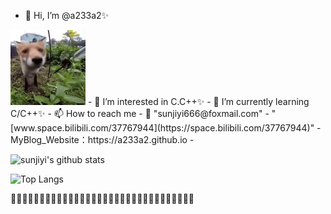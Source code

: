 - 👋 Hi, I’m @a233a2✨
<img src="huli.gif" alt="动画演示" width="120" height="auto">       
- 👀 I’m interested in C.C++✨
- 🌱 I’m currently learning C/C++✨
- 📫 How to reach me
- 📧 "sunjiyi666@foxmail.com"
-  "[www.space.bilibili.com/37767944](https://space.bilibili.com/37767944)"
- MyBlog_Website：https://a233a2.github.io
- 
  
![sunjiyi's github stats](https://github-readme-stats.vercel.app/api?username=a233a2&show_icons=true&theme=prussian&count_private=true)  

![Top Langs](https://github-readme-stats.vercel.app/api/top-langs/?username=a233a2&layout=compact)  


🎂🥚🍓🍊🦐🥣🍎🍒🍑🍜🍲🥬🍗🍐🍠🍉🍦🍅🌽🍌🥔🍕🥦🥕🍇🍣🥭🍍🥝🍆🥩🥜
